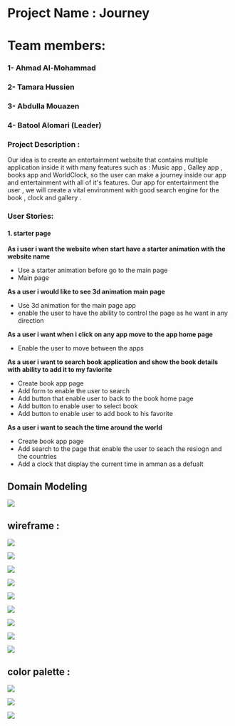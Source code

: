 

# Project Name : Journey 

# Team members:

### 1- Ahmad Al-Mohammad

### 2- Tamara Hussien 

### 3- Abdulla Mouazen

### 4- Batool Alomari (Leader)

 
### Project Description : 

Our idea is to create an entertainment website that contains multiple application inside it with many features such as : Music app , Galley app , books app and WorldClock, so the user can make a journey inside our app and entertainment with all of it's features.
Our app for entertainment the user  , we will create a vital environment with good search engine for the book , clock and gallery . 

### User Stories:

#### 1. starter page
**As i user i want the website when start have a starter animation with the website name**

- Use a starter animation before go to the main page
- Main page

**As a user i would like to see 3d animation main page**
- Use 3d animation for the main page app
- enable the user to have the ability to control the page as he want in any direction

**As a user i want when i click on any app move to the app home page**

- Enable the user to move between the apps 

**As a user i want to search book application and show the book details with ability to add it to my faviorite**

- Create book app page 
- Add form to enable the user to search 
- Add button that enable user to back to the book home page 
- Add button to enable user to select book 
- Add button to enable user to add book to his  favorite

**As a user i want to seach the time around the world**

- Create book app page 
- Add search to the page that enable the user to seach the resiogn and the countries
- Add a clock that display the current time in amman as a defualt 


## Domain Modeling

![](diagrams/model.png)

## wireframe :

![](wireframe/start.png)

![](wireframe/sign.png)

![](wireframe/signUp.png)

![](wireframe/app.png)

![](wireframe/book.png)

![](wireframe/musi.png)

![](wireframe/gallery.png)

![](wireframe/time.png)

![](wireframe/inspire.png)


## color palette :

![](color/color.png)

![](color/color2.jpg)

![](color/color3.jpg)











